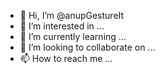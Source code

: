 - 👋 Hi, I’m @anupGestureIt
- 👀 I’m interested in ...
- 🌱 I’m currently learning ...
- 💞️ I’m looking to collaborate on ...
- 📫 How to reach me ...

<!---
anupGestureIt/anupGestureIt is a ✨ special ✨ repository because its `README.md` (this file) appears on your GitHub profile.
You can click the Preview link to take a look at your changes.
--->

